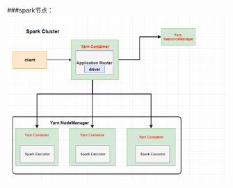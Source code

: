 ###spark节点：
![Image text](https://github.com/JackLiuWei/hadoop/blob/master/JLUJLPPOTA28~WT%25CIB%25%7D_9.png)
